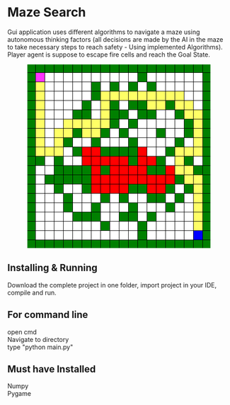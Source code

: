 # Maze Search
Gui application uses different algorithms to navigate a maze using autonomous thinking factors (all decisions are made by the AI in the maze to take necessary steps to reach safety - Using implemented Algorithms). Player agent is suppose to escape fire cells and reach the Goal State.

<p align="center">
  <img src="maze.PNG">
</p>

## Installing & Running
Download the complete project in one folder, import project in your IDE, compile and run.

## For command line
open cmd
<br>
Navigate to directory
<br>
type "python main.py"


## Must have Installed
Numpy
<br>
Pygame

